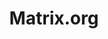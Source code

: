 ---
blog: https://matrix.org/blog
codehost: https://github.com/matrix-org
logohandle: matrix
sort: matrix
title: Matrix.org
twitter: https://x.com/matrixdotorg
website: https://matrix.org/blog/home/
---